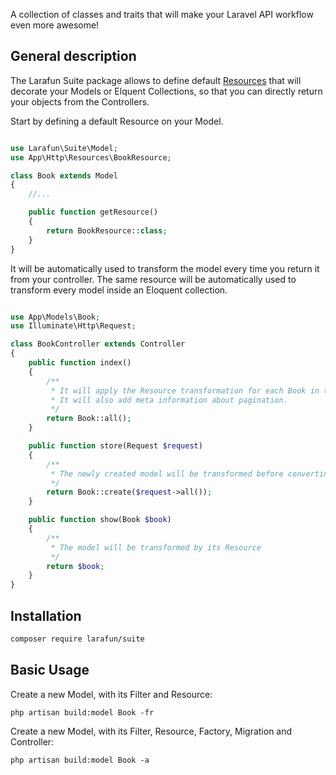 A collection of classes and traits that will make your Laravel API workflow even more awesome!

## General description

The Larafun Suite package allows to define default [Resources](concepts#resources) that will decorate your Models or Elquent Collections, so that you can directly return your objects from the Controllers.

Start by defining a default Resource on your Model.

```php

use Larafun\Suite\Model;
use App\Http\Resources\BookResource;

class Book extends Model
{
    //...

    public function getResource()
    {
        return BookResource::class;
    }
}
```

It will be automatically used to transform the model every time you return it from your controller. The same resource will be automatically used to transform every model inside an Eloquent collection.

```php

use App\Models\Book;
use Illuminate\Http\Request;

class BookController extends Controller
{
    public function index()
    {
        /**
         * It will apply the Resource transformation for each Book in the Collection
         * It will also add meta information about pagination.
         */
        return Book::all(); 
    }

    public function store(Request $request)
    {
        /**
         * The newly created model will be transformed before converting it to JSON
         */
        return Book::create($request->all());
    }

    public function show(Book $book)
    {
        /**
         * The model will be transformed by its Resource
         */
        return $book;
    }
}
```


## Installation

```bash
composer require larafun/suite
```

## Basic Usage

Create a new Model, with its Filter and Resource:

`php artisan build:model Book -fr`

Create a new Model, with its Filter, Resource, Factory, Migration and Controller:

`php artisan build:model Book -a`

